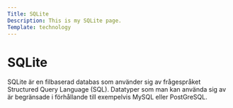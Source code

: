 ```yaml
---
Title: SQLite
Description: This is my SQLite page.
Template: technology
---
```


SQLite
==========================
SQLite är en filbaserad databas som använder sig av frågespråket Structured Query Language (SQL). Datatyper som man kan använda sig av är begränsade i förhållande till exempelvis MySQL eller PostGreSQL.
